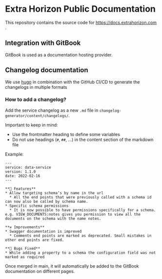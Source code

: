 # Extra Horizon Public Documentation
This repository contains the source code for https://docs.extrahorizon.com .


## Integration with GitBook
GitBook is used as a documentation hosting provider.

## Changelog documentation
We use [hugo](https://gohugo.io/) in combination with the GitHub CI/CD to generate the changelogs in multiple formats

### How to add a changelog?
Add the service changelog as a new `.md` file in `changelog-generator/content/changelogs/`.

Important to keep in mind:
* Use the frontmatter heading to define some variables
* Do not use headings (`#`, `##`, ...) in the content section of the markdown file

Example:
```
---
service: data-service
version: 1.1.0
date: 2022-02-16
---

**🎁 Features**
* Allow targeting schema’s by name in the url
  * All the end points that were previously called with a schema id can now also be called by schema name.
* Specific schema permissions
  * It is now possible to have permissions specifically for a schema. e.g. VIEW_DOCUMENTS:notes gives you permission to view all the documents on the schema with the name notes.

**⚒️ Improvements**
* Swagger documentation is improved
  * Comments end points are marked as deprecated. Small mistakes in other end points are fixed.

**🐞 Bugs Fixed**
* While adding a property to a schema the configuration field was not marked as required
```

Once merged in main, it will automatically be added to the GitBook documentation on different pages.
